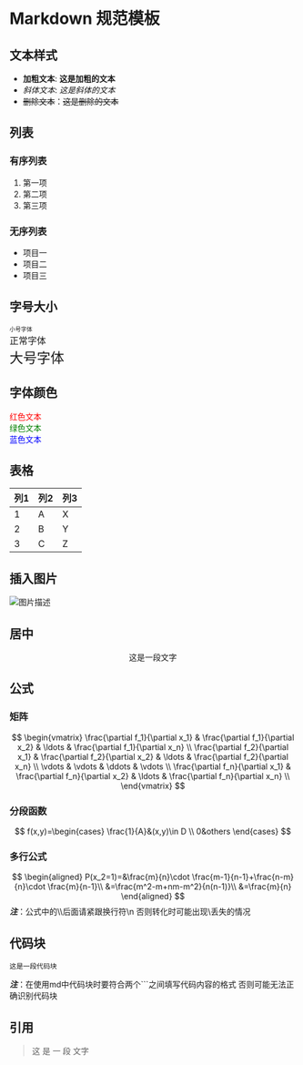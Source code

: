 # Markdown 规范模板

## 文本样式

- **加粗文本**: **这是加粗的文本**
- *斜体文本*: *这是斜体的文本*
- ~~删除文本~~：~~这是删除的文本~~

## 列表

### 有序列表
1. 第一项
2. 第二项
3. 第三项

### 无序列表
- 项目一
- 项目二
- 项目三

## 字号大小

<font size="1">小号字体</font>  
<font size="3">正常字体</font>  
<font size="5">大号字体</font>

## 字体颜色

<font color="red">红色文本</font>  
<font color="green">绿色文本</font>  
<font color="blue">蓝色文本</font>

## 表格

| 列1 | 列2 | 列3 |
|-----|-----|-----|
| 1   | A   | X   |
| 2   | B   | Y   |
| 3   | C   | Z   |

## 插入图片

![图片描述](地址.jpg)

## 居中

<center>这是一段文字</center> 

## 公式

### 矩阵 
$$
\begin{vmatrix}
\frac{\partial f_1}{\partial x_1} & \frac{\partial f_1}{\partial x_2} & \ldots & \frac{\partial f_1}{\partial x_n} \\
\frac{\partial f_2}{\partial x_1} & \frac{\partial f_2}{\partial x_2} & \ldots & \frac{\partial f_2}{\partial x_n} \\
\vdots & \vdots & \ddots & \vdots \\
\frac{\partial f_n}{\partial x_1} & \frac{\partial f_n}{\partial x_2} & \ldots & \frac{\partial f_n}{\partial x_n} \\
\end{vmatrix}
$$

### 分段函数
$$
f(x,y)=\begin{cases}
        \frac{1}{A}&(x,y)\in D \\
        0&others
     \end{cases}
$$

### 多行公式
$$
\begin{aligned}
  P(x_2=1)=&\frac{m}{n}\cdot \frac{m-1}{n-1}+\frac{n-m}{n}\cdot \frac{m}{n-1}\\
  &=\frac{m^2-m+nm-m^2}{n(n-1)}\\
  &=\frac{m}{n}
\end{aligned}
$$
***注***：公式中的\\\后面请紧跟换行符\n
否则转化时可能出现\\丢失的情况

## 代码块
```语言
这是一段代码块
```
***注***：在使用md中代码块时要符合两个```之间填写代码内容的格式
否则可能无法正确识别代码块

## 引用
> 这
> 是
> 一
> 段
> 文字
>

